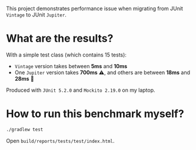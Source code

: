 This project demonstrates performance issue when migrating from JUnit `Vintage` to JUnit `Jupiter`.

# What are the results?

With a simple test class (which contains 15 tests):

- `Vintage` version takes between **5ms** and **10ms**
- One `Jupiter` version takes **700ms** ⚠️, and others are between **18ms** and **28ms** 🐢

Produced with `JUnit 5.2.0` and `Mockito 2.19.0` on my laptop.

# How to run this benchmark myself?

```bash
./gradlew test
```

Open `build/reports/tests/test/index.html`.
